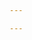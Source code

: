 ```yaml
---

---
```

<script setup>
import { data } from '/.vitepress/data/zh/work.data.js'
</script>

<ArticleList :articles="data" />
